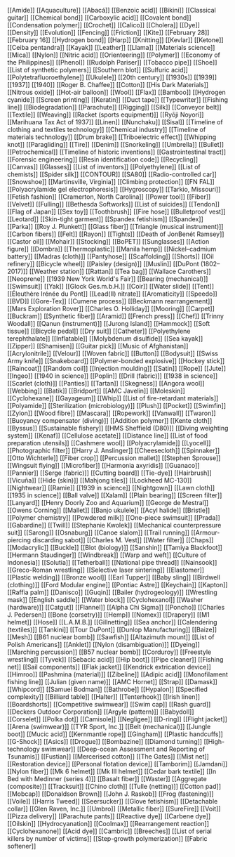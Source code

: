 [[Amide]]
[[Aquaculture]]
[[Abacá]]
[[Benzoic acid]]
[[Bikini]]
[[Classical guitar]]
[[Chemical bond]]
[[Carboxylic acid]]
[[Covalent bond]]
[[Condensation polymer]]
[[Crochet]]
[[Calico]]
[[Cholera]]
[[Dye]]
[[Density]]
[[Evolution]]
[[Fencing]]
[[Friction]]
[[Kite]]
[[February 28]]
[[February 16]]
[[Hydrogen bond]]
[[Harp]]
[[Knitting]]
[[Kevlar]]
[[Ketone]]
[[Ceiba pentandra]]
[[Kayak]]
[[Leather]]
[[Llama]]
[[Materials science]]
[[Mica]]
[[Nylon]]
[[Nitric acid]]
[[Orienteering]]
[[Polymer]]
[[Economy of the Philippines]]
[[Phenol]]
[[Rudolph Pariser]]
[[Tobacco pipe]]
[[Shoe]]
[[List of synthetic polymers]]
[[Southern blot]]
[[Sulfuric acid]]
[[Polytetrafluoroethylene]]
[[Ukulele]]
[[20th century]]
[[1930s]]
[[1939]]
[[1937]]
[[1940]]
[[Roger B. Chaffee]]
[[Cotton]]
[[His Dark Materials]]
[[Nitrous oxide]]
[[Hot-air balloon]]
[[Wool]]
[[Flax]]
[[Bamboo]]
[[Hydrogen cyanide]]
[[Screen printing]]
[[Keratin]]
[[Duct tape]]
[[Typewriter]]
[[Fishing line]]
[[Biodegradation]]
[[Parachute]]
[[Rigging]]
[[Silk]]
[[Conveyor belt]]
[[Textile]]
[[Weaving]]
[[Racket (sports equipment)]]
[[Ryōji Noyori]]
[[Marihuana Tax Act of 1937]]
[[Linen]]
[[Nunchaku]]
[[Sisal]]
[[Timeline of clothing and textiles technology]]
[[Chemical industry]]
[[Timeline of materials technology]]
[[Drum brake]]
[[Triboelectric effect]]
[[Whipping knot]]
[[Paragliding]]
[[Tire]]
[[Denim]]
[[Snorkeling]]
[[Umbrella]]
[[Bullet]]
[[Petrochemical]]
[[Timeline of historic inventions]]
[[Gastrointestinal tract]]
[[Forensic engineering]]
[[Resin identification code]]
[[Recycling]]
[[Canvas]]
[[Glasses]]
[[List of inventors]]
[[Polyethylene]]
[[List of chemists]]
[[Spider silk]]
[[CONTOUR]]
[[SA80]]
[[Radio-controlled car]]
[[Snowshoe]]
[[Martinsville, Virginia]]
[[Climbing protection]]
[[FN FAL]]
[[Polyacrylamide gel electrophoresis]]
[[Hygroscopy]]
[[Tarkio, Missouri]]
[[Fetish fashion]]
[[Cramerton, North Carolina]]
[[Power tool]]
[[Fiber]]
[[Velvet]]
[[Fulling]]
[[Bethesda Softworks]]
[[List of suicides]]
[[Tendon]]
[[Flag of Japan]]
[[Sex toy]]
[[Toothbrush]]
[[Fire hose]]
[[Bulletproof vest]]
[[Leotard]]
[[Skin-tight garment]]
[[Spandex fetishism]]
[[Spandex]]
[[Parka]]
[[Roy J. Plunkett]]
[[Glass fiber]]
[[Triangle (musical instrument)]]
[[Carbon fibers]]
[[Felt]]
[[Rayon]]
[[Tights]]
[[Death of JonBenét Ramsey]]
[[Castor oil]]
[[Mohair]]
[[Stocking]]
[[BoPET]]
[[Sunglasses]]
[[Action figure]]
[[Dombra]]
[[Thermoplastic]]
[[Manila hemp]]
[[Nickel–cadmium battery]]
[[Madras (cloth)]]
[[Pantyhose]]
[[Scaffolding]]
[[Shorts]]
[[Oil refinery]]
[[Bicycle wheel]]
[[Paisley (design)]]
[[Muslin]]
[[DuPont (1802–2017)]]
[[Weather station]]
[[Rattan]]
[[Tea bag]]
[[Wallace Carothers]]
[[Neoprene]]
[[1939 New York World's Fair]]
[[Bearing (mechanical)]]
[[Swimsuit]]
[[Yak]]
[[Glock Ges.m.b.H.]]
[[Coir]]
[[Water slide]]
[[Tent]]
[[Éleuthère Irénée du Pont]]
[[Lead(II) nitrate]]
[[Aromaticity]]
[[Speedo]]
[[BVD]]
[[Gore-Tex]]
[[Cumene process]]
[[Beckmann rearrangement]]
[[Mars Exploration Rover]]
[[Charles O. Holliday]]
[[Mooring]]
[[Carpet]]
[[Buckram]]
[[Synthetic fiber]]
[[Aramid]]
[[French press]]
[[Chef]]
[[Trinny Woodall]]
[[Qanun (instrument)]]
[[Jurong Island]]
[[Hammock]]
[[Soft tissue]]
[[Bicycle pedal]]
[[Dry suit]]
[[Catheter]]
[[Polyethylene terephthalate]]
[[Inflatable]]
[[Molybdenum disulfide]]
[[Sea kayak]]
[[Zipper]]
[[Shamisen]]
[[Guitar pick]]
[[Music of Afghanistan]]
[[Acrylonitrile]]
[[Velour]]
[[Woven fabric]]
[[Button]]
[[Bodysuit]]
[[Swiss Army knife]]
[[Snakeboard]]
[[Polymer-bonded explosive]]
[[Hockey stick]]
[[Raincoat]]
[[Random coil]]
[[Injection moulding]]
[[Satin]]
[[Rope]]
[[Jute]]
[[Ingeo]]
[[1940 in science]]
[[Poplin]]
[[Drill (fabric)]]
[[1938 in science]]
[[Scarlet (cloth)]]
[[Panties]]
[[Tartan]]
[[Skegness]]
[[Angora wool]]
[[Webbing]]
[[Batik]]
[[Bridport]]
[[AMC Javelin]]
[[Moleskin]]
[[Cyclohexane]]
[[Gayageum]]
[[Whip]]
[[List of fire-retardant materials]]
[[Polyamide]]
[[Sterilization (microbiology)]]
[[Plush]]
[[Pocket]]
[[Swimfin]]
[[Zylon]]
[[Wood fibre]]
[[Mascara]]
[[Ropework]]
[[Vanwall]]
[[Twaron]]
[[Buoyancy compensator (diving)]]
[[Addition polymer]]
[[Kente cloth]]
[[Byssus]]
[[Sustainable fishery]]
[[HMS Sheffield (D80)]]
[[Diving weighting system]]
[[Kenaf]]
[[Cellulose acetate]]
[[Distance line]]
[[List of food preparation utensils]]
[[Cashmere wool]]
[[Polyacrylamide]]
[[Lyocell]]
[[Photographic filter]]
[[Harry J. Anslinger]]
[[Cheesecloth]]
[[Spinnaker]]
[[Otto Wichterle]]
[[Fiber crop]]
[[Percussion mallet]]
[[Stephen Sprouse]]
[[Wingsuit flying]]
[[Microfiber]]
[[Harmonia axyridis]]
[[Guanaco]]
[[Pannier]]
[[Serge (fabric)]]
[[Cutting board]]
[[Tie-dye]]
[[Hairbrush]]
[[Vicuña]]
[[Hide (skin)]]
[[Mahjong tiles]]
[[Lockheed MC-130]]
[[Nightwear]]
[[Ramie]]
[[1939 in science]]
[[Nightgown]]
[[Lawn cloth]]
[[1935 in science]]
[[Ball valve]]
[[Xalam]]
[[Plain bearing]]
[[Screen filter]]
[[Lanyard]]
[[Henry Doorly Zoo and Aquarium]]
[[George de Mestral]]
[[Owens Corning]]
[[Mallet]]
[[Banjo ukulele]]
[[Acyl halide]]
[[Bristle]]
[[Polymer chemistry]]
[[Powdered milk]]
[[One-piece swimsuit]]
[[Prada]]
[[Gabardine]]
[[Twill]]
[[Stephanie Kwolek]]
[[Mechanical counterpressure suit]]
[[Sarong]]
[[Osnaburg]]
[[Canoe slalom]]
[[Trail running]]
[[Armour-piercing discarding sabot]]
[[Charles M. Vest]]
[[Water filter]]
[[Chaps]]
[[Modacrylic]]
[[Buckle]]
[[Blot (biology)]]
[[Sanshin]]
[[Tamiya Blackfoot]]
[[Hermann Staudinger]]
[[Windbreak]]
[[Warp and weft]]
[[Culture of Indonesia]]
[[Solutia]]
[[Tetherball]]
[[National pipe thread]]
[[Nainsook]]
[[Greco-Roman wrestling]]
[[Selective laser sintering]]
[[Elastomer]]
[[Plastic welding]]
[[Bronze wool]]
[[Earl Tupper]]
[[Baby sling]]
[[Birdwell (clothing)]]
[[Ford Modular engine]]
[[Pontiac Astre]]
[[Keychain]]
[[Kapton]]
[[Raffia palm]]
[[Danisco]]
[[Guqin]]
[[Bailer (hydrogeology)]]
[[Wrestling mask]]
[[English saddle]]
[[Water block]]
[[Cyclohexanol]]
[[Washer (hardware)]]
[[Catgut]]
[[Flannel]]
[[Alpha Chi Sigma]]
[[Poncho]]
[[Charles J. Pedersen]]
[[Bone (corsetry)]]
[[Hemp]]
[[Nomex]]
[[Drapery]]
[[M1 helmet]]
[[Hose]]
[[L.A.M.B.]]
[[Gillnetting]]
[[Sea anchor]]
[[Calendering (textiles)]]
[[Tankini]]
[[Tour DuPont]]
[[Dunlop Manufacturing]]
[[Baize]]
[[Mesh]]
[[B61 nuclear bomb]]
[[Sawfish]]
[[Altazimuth mount]]
[[List of Polish Americans]]
[[Anklet]]
[[Nylon (disambiguation)]]
[[Dyeing]]
[[Marching percussion]]
[[B57 nuclear bomb]]
[[Corduroy]]
[[Freestyle wrestling]]
[[Tyvek]]
[[Sebacic acid]]
[[Hip boot]]
[[Pipe cleaner]]
[[Fishing net]]
[[Sail components]]
[[Flak jacket]]
[[Kendrick extrication device]]
[[Himroo]]
[[Pashmina (material)]]
[[Zibeline]]
[[Adipic acid]]
[[Monofilament fishing line]]
[[Julian (given name)]]
[[AMC Hornet]]
[[Strap]]
[[Damask]]
[[Whipcord]]
[[Samuel Bodman]]
[[Bathrobe]]
[[Hypalon]]
[[Specified complexity]]
[[Billiard table]]
[[Halter]]
[[Tenterhook]]
[[Irish linen]]
[[Boardshorts]]
[[Competitive swimwear]]
[[Swim cap]]
[[Rash guard]]
[[Deckers Outdoor Corporation]]
[[Argyle (pattern)]]
[[Babydoll]]
[[Corselet]]
[[Polka dot]]
[[Camisole]]
[[Negligee]]
[[D-ring]]
[[Flight jacket]]
[[Arena (swimwear)]]
[[TYR Sport, Inc.]]
[[Belt (mechanical)]]
[[Jungle boot]]
[[Mucic acid]]
[[Kernmantle rope]]
[[Gingham]]
[[Plastic handcuffs]]
[[G-Shock]]
[[Asics]]
[[Drogue]]
[[Bombazine]]
[[Diamond turning]]
[[High-technology swimwear]]
[[Deep-ocean Assessment and Reporting of Tsunamis]]
[[Fustian]]
[[Mercerised cotton]]
[[The Gates]]
[[Mist net]]
[[Restoration device]]
[[Personal flotation device]]
[[Tamborim]]
[[Jamdani]]
[[Nylon fiber]]
[[Mk 6 helmet]]
[[Mk III helmet]]
[[Cedar bark textile]]
[[In Bed with Medinner (series 4)]]
[[Basalt fiber]]
[[Waster]]
[[Aggregate (composite)]]
[[Tracksuit]]
[[Chino cloth]]
[[Tulle (netting)]]
[[Cotton pad]]
[[Mobcap]]
[[Donaldson Brown]]
[[John J. Raskob]]
[[Frog (fastening)]]
[[Voile]]
[[Harris Tweed]]
[[Seersucker]]
[[Glove fetishism]]
[[Detachable collar]]
[[Glen Raven, Inc.]]
[[Umbro]]
[[Metallic fiber]]
[[SureFire]]
[[Voit]]
[[Pizza delivery]]
[[Parachute pants]]
[[Reactive dye]]
[[Carbene dye]]
[[Oilskin]]
[[Hydrocyanation]]
[[Coolmax]]
[[Rearrangement reaction]]
[[Cyclohexanone]]
[[Acid dye]]
[[Cambric]]
[[Breeches]]
[[List of serial killers by number of victims]]
[[Step-growth polymerization]]
[[Fabric softener]]
